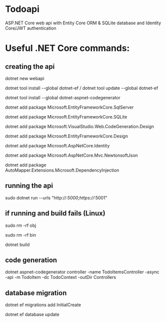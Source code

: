 # Todoapi
ASP.NET Core web api with Entity Core ORM & SQLite database and Identity Core/JWT authentication

# Useful .NET Core commands:
## creating the api
dotnet new webapi

dotnet tool install --global dotnet-ef / dotnet tool update --global dotnet-ef

dotnet tool install --global dotnet-aspnet-codegenerator

dotnet add package Microsoft.EntityFrameworkCore.SqlServer

dotnet add package Microsoft.EntityFrameworkCore.SQLite

dotnet add package Microsoft.VisualStudio.Web.CodeGeneration.Design

dotnet add package Microsoft.EntityFrameworkCore.Design

dotnet add package Microsoft.AspNetCore.Identity

dotnet add package Microsoft.AspNetCore.Mvc.NewtonsoftJson

dotnet add package AutoMapper.Extensions.Microsoft.DependencyInjection

## running the api
sudo dotnet run --urls "http://*:5000;https://*:5001"

## if running and build fails (Linux)
sudo rm -rf obj

sudo rm -rf bin

dotnet build

## code generation

dotnet aspnet-codegenerator controller -name TodoItemsController -async -api -m TodoItem -dc TodoContext -outDir Controllers

## database migration
dotnet ef migrations add InitialCreate

dotnet ef database update
